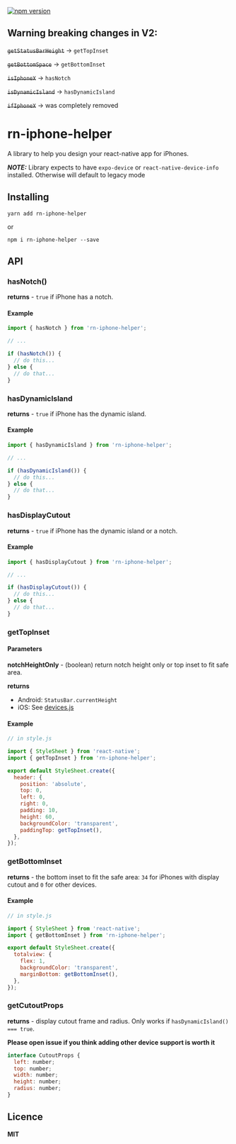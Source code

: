 [![npm version](https://badge.fury.io/js/rn-iphone-helper.svg)](https://badge.fury.io/js/rn-iphone-helper)

## Warning breaking changes in V2:

~~`getStatusBarHeight`~~ -> `getTopInset`

~~`getBottomSpace`~~ -> `getBottomInset`

~~`isIphoneX`~~ -> `hasNotch`

~~`isDynamicIsland`~~ -> `hasDynamicIsland`

~~`ifIphoneX`~~ -> was completely removed

# rn-iphone-helper

A library to help you design your react-native app for iPhones.

**_NOTE:_** Library expects to have `expo-device` or `react-native-device-info` installed. Otherwise will default to legacy mode

## Installing

`yarn add rn-iphone-helper`

or

`npm i rn-iphone-helper --save`

## API

### hasNotch()

**returns** - `true` if iPhone has a notch.

#### Example

```js
import { hasNotch } from 'rn-iphone-helper';

// ...

if (hasNotch()) {
  // do this...
} else {
  // do that...
}
```

### hasDynamicIsland

**returns** - `true` if iPhone has the dynamic island.

#### Example

```js
import { hasDynamicIsland } from 'rn-iphone-helper';

// ...

if (hasDynamicIsland()) {
  // do this...
} else {
  // do that...
}
```

### hasDisplayCutout

**returns** - `true` if iPhone has the dynamic island or a notch.

#### Example

```js
import { hasDisplayCutout } from 'rn-iphone-helper';

// ...

if (hasDisplayCutout()) {
  // do this...
} else {
  // do that...
}
```

### getTopInset

#### Parameters

**notchHeightOnly** - (boolean) return notch height only or top inset to fit safe area.

**returns**

- Android: `StatusBar.currentHeight`
- iOS:
  See [devices.js](./devices.js)

#### Example

```js
// in style.js

import { StyleSheet } from 'react-native';
import { getTopInset } from 'rn-iphone-helper';

export default StyleSheet.create({
  header: {
    position: 'absolute',
    top: 0,
    left: 0,
    right: 0,
    padding: 10,
    height: 60,
    backgroundColor: 'transparent',
    paddingTop: getTopInset(),
  },
});
```

### getBottomInset

**returns** - the bottom inset to fit the safe area: `34` for iPhones with display cutout and `0` for other devices.

#### Example

```js
// in style.js

import { StyleSheet } from 'react-native';
import { getBottomInset } from 'rn-iphone-helper';

export default StyleSheet.create({
  totalview: {
    flex: 1,
    backgroundColor: 'transparent',
    marginBottom: getBottomInset(),
  },
});
```

### getCutoutProps

**returns** - display cutout frame and radius. Only works if `hasDynamicIsland() === true`.

**Please open issue if you think adding other device support is worth it**

```js
interface CutoutProps {
  left: number;
  top: number;
  width: number;
  height: number;
  radius: number;
}
```

## Licence

**MIT**

